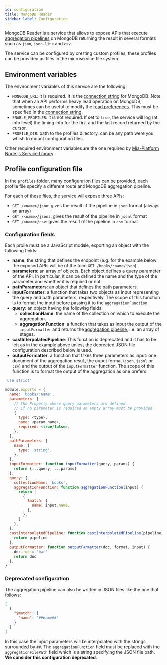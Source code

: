 ```yaml
---
id: configuration
title: MongoDB Reader
sidebar_label: Configuration
---
```

MongoDB Reader is a service that allows to expose APIs that execute [aggregation pipelines](https://docs.mongodb.com/manual/reference/operator/aggregation-pipeline/) on MongoDB returning the result in several formats such as `json`, `json-line` and `csv`.

The service can be configured by creating custom profiles, these profiles can be provided as files in the microservice file system


## Environment variables

The environment variables of this service are the following:

* `MONGODB_URL`: it is required. It is the [connection string](https://docs.mongodb.com/manual/reference/connection-string/) for MongoDB. Note that when an API performs heavy read operation on MongoDB, sometimes can be useful to modify the [read preferences](https://docs.mongodb.com/manual/core/read-preference/). This must be specified in the [connection string](https://docs.mongodb.com/manual/reference/connection-string/#read-preference-options).
* `ENABLE_PROFILER`: it is not required. If set to `true`, the service will log (at info level) the timing info for the first and the last record returned by the cursor.
* `PROFILE_DIR`: path to the profiles directory, can be any path were you whish to mount configuration files.

Other required environment variables are the one required by [Mia-Platform Node.js Service Library](https://github.com/mia-platform/custom-plugin-lib/#environment-variables-configuration).

## Profile configuration file

In the `profiles` folder, many configuration files can be provided, each profile file specify a different route and MongoDB aggregation pipeline.

For each of these files, the service will expose three APIs:

* `GET /<name>/json`: gives the result of the pipeline in `json` format (always an array)
* `GET /<name>/jsonl`: gives the result of the pipeline in `jsonl` format
* `GET /<name>/csv`: gives the result of the pipeline in `csv` format

### Configuration fields

Each proile must be a JavaScript module, exporting an object with the following fields:

* **name**: the string that defines the endpoint (e.g. for the example below the exposed APIs will be of the form `GET /books/:name/json`)
* **parameters**: an array of objects. Each object defines a query parameter of the API. In particular, it can be defined the name and the type of the parameter and whether it is required or not.
* **pathParameters**: an object that defines the path parameters.
* **inputFormatter**: a function that takes two objects as input representing the query and path parameters, respectively. The scope of this function is to format the input before passing it to the `aggragationFunction`.
* **query**: an object having the following fields:
  * **collectionName**: the name of the collection on which to execute the aggregation.
  * **aggragationFunction**: a function that takes as input the output of the `inputFormatter` and returns the [aggregation pipeline](https://docs.mongodb.com/manual/core/aggregation-pipeline/), i.e. an array of stages.
* **castInterpolatedPipeline**: This function is deprecated and it has to be left as in the example above unless the deprected JSON file configuration described below is used.
* **outputFormatter**: a function that takes three parameters as input: one document of the aggregation result, the ouput format (`json`, `jsonl` or `csv`) and the output of the `inputFormatter` function. The scope of this function is to format the output of the aggregation as one prefers.


```javascript
'use strict'

module.exports = {
  name: 'books/:name',
  parameters: [
    // The Property where query parameters are defined,
    // if no parameter is required an empty array must be provided.
    {
      type: <type>,
      name: <param name>,
      required: <true/false>,
    },
  ],
  pathParameters: {
    name: {
      type: 'string',
    },
  },
  inputFormatter: function inputFormatter(query, params) {
    return {...query, ...params}
  },
  query: {
    collectionName: 'books',
    aggregationFunction: function aggregationFunction(input) {
      return [
        {
          $match: {
            name: input.name,
          },
        },
      ]
    },
  },
  castInterpolatedPipeline: function castInterpolatedPipeline(pipeline) {
    return pipeline
  },
  outputFormatter: function outputFormatter(doc, format, input) {
    doc.foo = 'bar'
    return doc
  },
}
```

### Deprecated configuration

The aggregation pipeline can also be written in JSON files like the one that follows:

```JSON
[
  {
    "$match": {
      "name": "##name##"
    }
  }
]
```

In this case the input parameters will be interpolated with the strings surrounded by `##`. The `aggregationFunction` field must be replaced with the `aggregationFilePath` field which is a string specifying the JSON file path.  
**We consider this configuration deprecated**.

